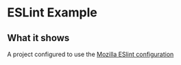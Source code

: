 # ESLint Example

## What it shows

A project configured to use the [Mozilla ESlint configuration](https://www.npmjs.com/package/eslint-plugin-mozilla)